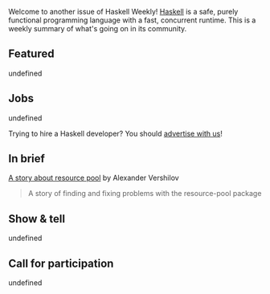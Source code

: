 Welcome to another issue of Haskell Weekly!
[Haskell](https://www.haskell.org) is a safe, purely functional programming language with a fast, concurrent runtime.
This is a weekly summary of what's going on in its community.

## Featured

undefined

## Jobs

undefined

Trying to hire a Haskell developer?
You should [advertise with us](https://haskellweekly.news/advertising.html)!

## In brief

[A story about resource pool](https://qnikst.brick.do/2020-12-28-resource-pool) by Alexander Vershilov
> A story of finding and fixing problems with the resource-pool package

## Show & tell

undefined

## Call for participation

undefined
